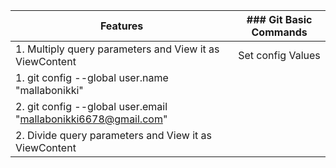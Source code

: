 Features | ### Git Basic Commands
--- | ---
1. Multiply query parameters and View it as ViewContent | Set config Values
 | 1. git config --global user.name "mallabonikki"
 | 2. git config --global user.email "mallabonikki6678@gmail.com"
2. Divide query parameters and View it as ViewContent |
